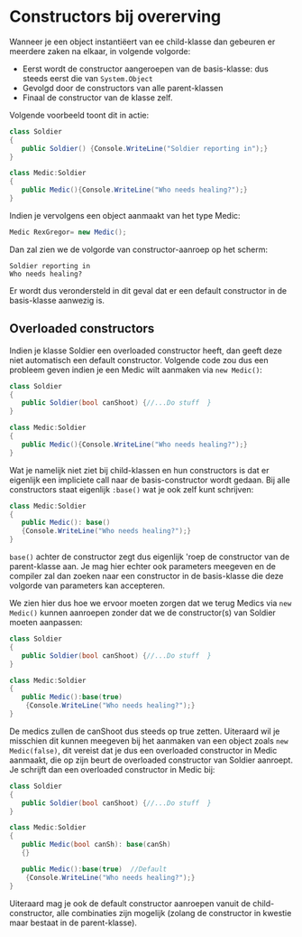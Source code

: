 # Constructors bij overerving

Wanneer je een object instantiëert van ee child-klasse dan gebeuren er meerdere zaken na elkaar, in volgende volgorde:

* Eerst wordt de constructor aangeroepen van de basis-klasse: dus steeds eerst die van ``System.Object``
* Gevolgd door de constructors van alle parent-klassen
* Finaal de constructor van de klasse zelf.

Volgende voorbeeld toont dit in actie:

```csharp
class Soldier
{
   public Soldier() {Console.WriteLine("Soldier reporting in");}
}

class Medic:Soldier
{
   public Medic(){Console.WriteLine("Who needs healing?");}
}
```

Indien je vervolgens een object aanmaakt van het type Medic:
```csharp
Medic RexGregor= new Medic();
```
Dan zal zien we de volgorde van constructor-aanroep op het scherm:
```
Soldier reporting in
Who needs healing?
```

Er wordt dus verondersteld in dit geval dat er een default constructor in de basis-klasse aanwezig is. 

## Overloaded constructors
Indien je klasse Soldier een overloaded constructor heeft, dan geeft deze niet automatisch een default constructor. Volgende code zou dus een probleem geven indien je een Medic wilt aanmaken via ``new Medic()``:
```csharp
class Soldier
{
   public Soldier(bool canShoot) {//...Do stuff  }
}

class Medic:Soldier
{
   public Medic(){Console.WriteLine("Who needs healing?");}
}
```

Wat je namelijk niet ziet bij child-klassen en hun constructors is dat er eigenlijk een impliciete call naar de basis-constructor wordt gedaan. Bij alle constructors staat eigenlijk ``:base()`` wat je ook zelf kunt schrijven:
```csharp
class Medic:Soldier
{
   public Medic(): base()
   {Console.WriteLine("Who needs healing?");}
}
```
``base()`` achter de constructor zegt dus eigenlijk 'roep de constructor van de parent-klasse aan. Je mag hier echter ook parameters meegeven en de compiler zal dan zoeken naar een constructor in de basis-klasse die deze volgorde van parameters kan accepteren.

We zien hier dus hoe we ervoor moeten zorgen dat we terug Medics via ``new Medic()`` kunnen aanroepen zonder dat we de constructor(s) van Soldier moeten aanpassen:
```csharp
class Soldier
{
   public Soldier(bool canShoot) {//...Do stuff  }
}

class Medic:Soldier
{
   public Medic():base(true)
    {Console.WriteLine("Who needs healing?");}
}
```
De medics zullen de canShoot dus steeds op true zetten.
Uiteraard wil je misschien dit kunnen meegeven bij het aanmaken van een object zoals ``new Medic(false)``, dit vereist dat je dus een overloaded constructor in Medic aanmaakt, die op zijn beurt de overloaded constructor van Soldier aanroept. Je schrijft dan een overloaded constructor in Medic bij:

```csharp
class Soldier
{
   public Soldier(bool canShoot) {//...Do stuff  }
}

class Medic:Soldier
{
   public Medic(bool canSh): base(canSh)
   {} 

   public Medic():base(true)  //Default
    {Console.WriteLine("Who needs healing?");}
}
```

Uiteraard mag je ook de default constructor aanroepen vanuit de child-constructor, alle combinaties zijn mogelijk (zolang de constructor in kwestie maar bestaat in de parent-klasse).
